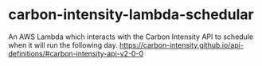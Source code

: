 # carbon-intensity-lambda-schedular
An AWS Lambda which interacts with the Carbon Intensity API to schedule when it will run the following day. https://carbon-intensity.github.io/api-definitions/#carbon-intensity-api-v2-0-0
